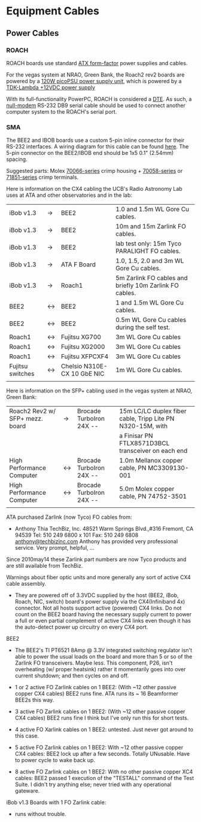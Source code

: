 # Equipment Cables

## Power Cables

### ROACH

ROACH boards use standard [ATX
form-factor](http://en.wikipedia.org/wiki/ATX#Power_supply) power
supplies and cables.

For the vegas system at NRAO, Green Bank, the Roach2 rev2 boards are
powered by a [120W picoPSU power supply
unit](http://www.mini-box.com/s.nl/it.A/id.417/.f), which is powered by
a [TDK-Lambda +12VDC power
supply](http://us.tdk-lambda.com/lp/ftp/Specs/gws.pdf)

With its full-functionality PowerPC, ROACH is considered a
[DTE](http://en.wikipedia.org/wiki/Data_terminal_equipment). As such, a
[null-modem](http://en.wikipedia.org/wiki/Null_modem) RS-232 DB9 serial
cable should be used to connect another computer system to the ROACH's
serial port.

### SMA

The BEE2 and IBOB boards use a custom 5-pin inline connector for their
RS-232 interfaces. A wiring diagram for this cable can be found
[here](http://bee2.eecs.berkeley.edu/wiki/Bee2Setup/serial_cable.pdf).
The 5-pin connector on the BEE2/IBOB end should be 1x5 0.1" (2.54mm)
spacing.

Suggested parts: Molex
[70066-series](http://www.molex.com/customer.html?supplierPN=050579005)
crimp housing +
[70058-series](http://www.molex.com/molex/products/listview.jsp?channel=Products&sType=s&query=70058)
or
[71851-series](http://www.molex.com/molex/products/listview.jsp?channel=Products&sType=s&query=71851)
crimp terminals.

Here is information on the CX4 cabling the UCB's Radio Astronomy Lab
uses at ATA and other observatories and in the
lab:

|                  |       |                             |                                                         |
| ---------------- | ----- | --------------------------- | ------------------------------------------------------- |
| iBob v1.3        | \-\>  | BEE2                        | 1.0 and 1.5m WL Gore Cu cables.                         |
| iBob v1.3        | \-\>  | BEE2                        | 10m and 15m Zarlink FO cables.                          |
| iBob v1.3        | \-\>  | BEE2                        | lab test only: 15m Tyco PARALIGHT FO cables.            |
| iBob v1.3        | \-\>  | ATA F Board                 | 1.0, 1.5, 2.0 and 3m WL Gore Cu cables.                 |
| iBob v1.3        | \-\>  | Roach1                      | 5m Zarlink FO cables and briefly 10m Zarlink FO cables. |
| BEE2             | \<-\> | BEE2                        | 1 and 1.5m WL Gore Cu cables.                           |
| BEE2             | \<-\> | BEE2                        | 0.5m WL Gore Cu cables during the self test.            |
| Roach1           | \<-\> | Fujitsu XG700               | 3m WL Gore Cu cables                                    |
| Roach1           | \<-\> | Fujitsu XG2000              | 3m WL Gore Cu cables                                    |
| Roach1           | \<-\> | Fujitsu XFPCXF4             | 3m WL Gore Cu cables                                    |
| Fujitsu switches | \<-\> | Chelsio N310E-CX 10 GbE NIC | 1m WL Gore Cu cables.                                   |
|                  |       |                             |                                                         |

Here is information on the SFP+ cabling used in the vegas system at
NRAO, Green
Bank:

|                                 |       |                          |                                                            |
| ------------------------------- | ----- | ------------------------ | ---------------------------------------------------------- |
| Roach2 Rev2 w/ SFP+ mezz. board | \-\>  | Brocade TurboIron 24X -- | 15m LC/LC duplex fiber cable, Tripp Lite PN N320-15M, with |
|                                 |       |                          | a Finisar PN FTLX8571D3BCL transceiver on each end         |
| High Performance Computer       | \<-\> | Brocade TurboIron 24X -- | 1.0m Mellanox copper cable, PN MC3309130-001               |
| High Performance Computer       | \<-\> | Brocade TurboIron 24X -- | 5.0m Molex copper cable, PN 74752-3501                     |
|                                 |       |                          |                                                            |

ATA purchased Zarlink (now Tyco) FO cables from:

  -   
    Anthony Thia
    TechBiz, Inc.
    48521 Warm Springs Blvd.,\#316
    Fremont, CA 94539
    Tel: 510 249 6800 x 101
    Fax: 510 249 6808
    anthony@techbizinc.com
    Anthony has provided very professional service. Very prompt,
    helpful, ...

Since 2010may14 these Zarlink part numbers are now Tyco products and are
still available from TechBiz.

Warnings about fiber optic units and more generally any sort of active
CX4 cable assembly.

  -   
    They are powered off of 3.3VDC supplied by the host (BEE2, iBob,
    Roach, NIC, switch) board's
    power supply via the CX4(Infiniband 4x) connector. Not all hosts
    support active (powered)
    CX4 links.
    Do not count on the BEE2 board having the necessary supply current
    to power
    a full or even partial complement of active CX4 links even though it
    has the
    auto-detect power up circuitry on every CX4 port.

BEE2

  -   
    The BEE2's TI PT6521 8Amp @ 3.3V integrated switching
    regulator isn't able to power the usual loads on the board and more
    than 5 or so of the Zarlink
    FO transceivers. Maybe less.
    This component, P26, isn't overheating (w/ proper heatsink) rather
    it momentarily goes into over
    current shutdown; and then cycles on and off.

<!-- end list -->

  -   
    1 or 2 active FO Zarlink cables on 1 BEE2:
    (With \~12 other passive copper CX4 cables)
    BEE2 runs fine. ATA runs its \~ 16 Beamformer BEE2s this way.

<!-- end list -->

  -   
    3 active FO Zarlink cables on 1 BEE2:
    (With \~12 other passive copper CX4 cables)
    BEE2 runs fine I think but I've only run this for short tests.

<!-- end list -->

  -   
    4 active FO Xarlink cables on 1 BEE2:
    untested. Just never got around to this case.

<!-- end list -->

  -   
    5 active FO Zarlink cables on 1 BEE2:
    With \~12 other passive copper CX4 cables:
    BEE2 lock up after a few seconds.
    Totally UNusable.
    Have to power cycle to wake back up.

<!-- end list -->

  -   
    8 active FO Zarlink cables on 1 BEE2:
    With no other passive copper XC4 cables: BEE2 passed 1
    execution of the "TESTALL" command of the Test Suite.
    I didn't try anything else; never tried with any operational
    gateware.

iBob v1.3 Boards with 1 FO Zarlink cable:

  -   
    runs without trouble.